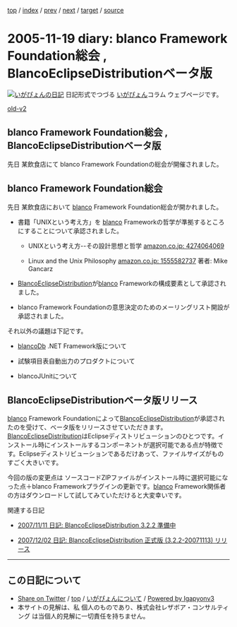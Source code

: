 [top](../index.html) 
 / [index](index.html) 
 / [prev](ig051118.html) 
 / [next](ig051120.html) 
 / [target](http://www.igapyon.jp/igapyon/diary/2005/ig051119.html) 
 / [source](https://github.com/igapyon/diary/blob/master/2005/ig051119.src.md) 

2005-11-19 diary: blanco Framework Foundation総会 , BlancoEclipseDistributionベータ版
=====================================================================================================
[![いがぴょんの日記](http://www.igapyon.jp/igapyon/diary/images/iga200306s.jpg "いがぴょん")](http://www.igapyon.jp/igapyon/diary/memo/memoigapyon.html) 日記形式でつづる [いがぴょん](http://www.igapyon.jp/igapyon/diary/memo/memoigapyon.html)コラム ウェブページです。

[old-v2](ig051119-orig.html)

## blanco Framework Foundation総会 , BlancoEclipseDistributionベータ版

先日 某飲食店にて blanco Framework Foundationの総会が開催されました。


## blanco Framework Foundation総会

先日 某飲食店において [blanco](http://www.igapyon.jp/blanco/blanco.ja.html) Framework Foundation総会が開かれました。

* 書籍「UNIXという考え方」を [blanco](http://www.igapyon.jp/blanco/blanco.ja.html) Frameworkの哲学が準拠するところにすることについて承認されました。
  
  * UNIXという考え方--その設計思想と哲学
    [amazon.co.jp: 4274064069](http://www.amazon.co.jp/exec/obidos/ASIN/4274064069/igapyondiary-22)
    
  * Linux and the Unix Philosophy
  [amazon.co.jp: 1555582737](http://www.amazon.co.jp/exec/obidos/ASIN/1555582737/igapyondiary-22)
    著者: Mike Gancarz
  

  
* [BlancoEclipseDistribution](http://www.igapyon.jp/blanco/blancoeclipsedistribution.html)が[blanco](http://www.igapyon.jp/blanco/blanco.ja.html) Frameworkの構成要素として承認されました。
  
* blanco Framework Foundationの意思決定のためのメーリングリスト開設が承認されました。

それ以外の議題は下記です。

* [blancoDb](http://www.igapyon.jp/blanco/blancodb.html) .NET Framework版について
  
* 試験項目表自動出力のプロダクトについて
  
* blancoJUnitについて

## BlancoEclipseDistributionベータ版リリース

[blanco](http://www.igapyon.jp/blanco/blanco.ja.html) Framework Foundationによって[BlancoEclipseDistribution](http://www.igapyon.jp/blanco/blancoeclipsedistribution.html)が承認されたのを受けて、ベータ版をリリースさせていただきます。[BlancoEclipseDistribution](http://www.igapyon.jp/blanco/blancoeclipsedistribution.html)はEclipseディストリビューションのひとつです。インストール時にインストールするコンポーネントが選択可能である点が特徴です。Eclipseディストリビューションであるだけあって、ファイルサイズがものすごく大きいです。

今回の版の変更点は ソースコードZIPファイルがインストール時に選択可能になった点＋blanco Frameworkプラグインの更新です。[blanco](http://www.igapyon.jp/blanco/blanco.ja.html) Framework関係者の方はダウンロードして試してみていただけると大変幸いです。

関連する日記

* [2007/11/11 日記: BlancoEclipseDistribution 3.2.2 準備中](../2007/ig071111.html)
  
* [2007/12/02 日記: BlancoEclipseDistribution 正式版 (3.2.2-20071113) リリース](../2007/ig071202.html)


----------------------------------------------------------------------------------------------------

## この日記について

* [Share on Twitter](https://twitter.com/intent/tweet?hashtags=igapyon%2Cdiary%2C%E3%81%84%E3%81%8C%E3%81%B4%E3%82%87%E3%82%93&text=blanco+Framework+Foundation%E7%B7%8F%E4%BC%9A+%2C+BlancoEclipseDistribution%E3%83%99%E3%83%BC%E3%82%BF%E7%89%88&url=http%3A%2F%2Fwww.igapyon.jp%2Figapyon%2Fdiary%2F2005%2Fig051119.html) / [top](../index.html) / [いがぴょんについて](http://www.igapyon.jp/igapyon/diary/memo/memoigapyon.html) / [Powered by Igapyonv3](https://github.com/igapyon/igapyonv3)
* 本サイトの見解は、私 個人のものであり、株式会社レザボア・コンサルティング は当個人的見解に一切責任を持ちません。 
